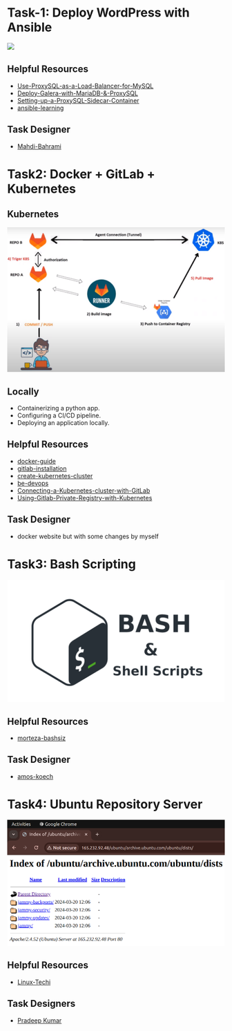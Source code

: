 # Task-1: Deploy WordPress with Ansible
![](https://github.com/mhesfahani97/Self-DevOps-BootCamp-1/blob/main/Task-1/pics/1.png?raw=true)
## Helpful Resources
- [Use-ProxySQL-as-a-Load-Balancer-for-MySQL](https://www.digitalocean.com/community/tutorials/how-to-use-proxysql-as-a-load-balancer-for-mysql-on-ubuntu-16-04#step-6-creating-the-mysql-users)
- [Deploy-Galera-with-MariaDB-&-ProxySQL](https://sesamedisk.com/mysql-cluster-deploy-galera-with-mariadb-proxysql/)
- [Setting-up-a-ProxySQL-Sidecar-Container](https://www.percona.com/blog/setting-up-a-proxysql-sidecar-container/)
- [ansible-learning](https://www.youtube.com/watch?v=ww4yY5ipYgo&list=PLRMCwJJwWR1AKYcUkdcorTFR-bhXUN6oO)

## Task Designer
- [Mahdi-Bahrami](https://www.linkedin.com/in/mahdibahrami/)

# Task2: Docker + GitLab + Kubernetes
## Kubernetes
![](https://github.com/mhesfahani97/Self-DevOps-BootCamp-1/blob/main/Task-2/pics/task.png?raw=true)
## Locally
- Containerizing a python app.
- Configuring a CI/CD pipeline.
- Deploying an application locally.

## Helpful Resources
- [docker-guide](https://docs.docker.com/guides/get-started/)
- [gitlab-installation](https://github.com/mhesfahani97/DigiNext-DevOps-BootCamp/tree/main/Task-6)
- [create-kubernetes-cluster](https://github.com/mhesfahani97/DigiNext-DevOps-BootCamp/tree/main/Task-5)
- [be-devops](https://www.youtube.com/watch?v=fwtxi_BRmt0&t=2900s)
- [Connecting-a-Kubernetes-cluster-with-GitLab](https://www.youtube.com/watch?v=fwtxi_BRmt0&t=2900s)
- [Using-Gitlab-Private-Registry-with-Kubernetes](https://chris-vermeulen.com/using-gitlab-registry-with-kubernetes/)

## Task Designer
- docker website but with some changes by myself

# Task3: Bash Scripting
![](https://github.com/mhesfahani97/Self-DevOps-BootCamp-1/blob/main/Task-3/pics/bash.jpg?raw=true)

## Helpful Resources
- [morteza-bashsiz](https://www.youtube.com/playlist?list=PLRMCwJJwWR1A3_ECuOqdIaR-XLnr6bDj_)

## Task Designer
- [amos-koech](https://www.linkedin.com/posts/amos-koech-_daily-bash-scripts-for-devops-and-cloud-engineers-activity-7174822589297508353-Xtyc?utm_source=share&utm_medium=member_desktop)

# Task4: Ubuntu Repository Server
![](https://github.com/mhesfahani97/Self-DevOps-BootCamp-1/blob/main/Task-4/pic/T4-self-boot.png?raw=true)

## Helpful Resources
- [Linux-Techi](https://www.linuxtechi.com/setup-local-apt-repository-server-ubuntu/)

## Task Designers
- [Pradeep Kumar](https://www.linuxtechi.com/author/pradeep/)
